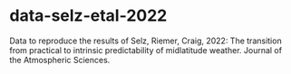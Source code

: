 # data-selz-etal-2022
Data to reproduce the results of Selz, Riemer, Craig, 2022: The transition from practical to intrinsic predictability of midlatitude weather. Journal of the Atmospheric Sciences.
